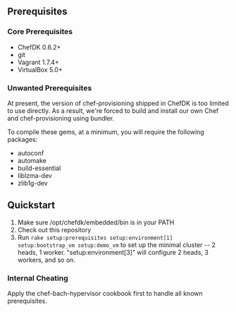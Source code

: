 ## Prerequisites
### Core Prerequisites
- ChefDK 0.6.2+
- git
- Vagrant 1.7.4+
- VirtualBox 5.0+

### Unwanted Prerequisites
At present, the version of chef-provisioning shipped in ChefDK is too limited to use directly.  As a result, we're forced to build and install our own Chef and chef-provisioning using bundler.

To compile these gems, at a minimum, you will require the following packages:
- autoconf
- automake
- build-essential
- liblzma-dev
- zlib1g-dev

## Quickstart
1. Make sure /opt/chefdk/embedded/bin is in your PATH
2. Check out this repository
3. Run `rake setup:prerequisites setup:environment[1] setup:bootstrap_vm setup:demo_vm` to set up the minimal cluster -- 2 heads, 1 worker.  "setup:environment[3]" will configure 2 heads, 3 workers, and so on.

### Internal Cheating
Apply the chef-bach-hypervisor cookbook first to handle all known prerequisites.
